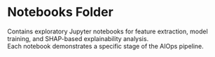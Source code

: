 # Notebooks Folder

Contains exploratory Jupyter notebooks for feature extraction, model training, and SHAP-based explainability analysis.  
Each notebook demonstrates a specific stage of the AIOps pipeline.
